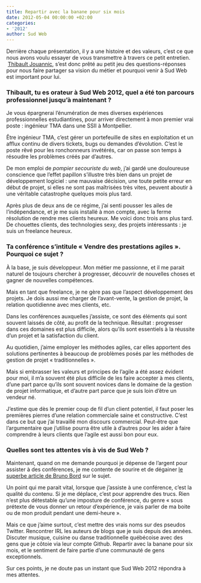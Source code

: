```yaml
---
title: Repartir avec la banane pour six mois
date: 2012-05-04 00:00:00 +02:00
categories:
- '2012'
author: Sud Web
---
```


Derrière chaque présentation, il y a une histoire et des valeurs, c&rsquo;est ce que nous avons voulu essayer de vous transmettre à travers ce petit entretien.  [Thibault Jouannic](http://sudweb.fr/2012/speaker/thibault-jouannic/), s&rsquo;est donc prêté au petit jeu des questions-réponses pour nous faire partager sa vision du métier et pourquoi venir à Sud Web est important pour lui.

### Thibault, tu es orateur à Sud Web 2012, quel a été ton parcours professionnel jusqu&rsquo;à maintenant ?

Je vous épargnerai l&rsquo;énumération de mes diverses expériences professionnelles estudiantines, pour arriver directement à mon premier vrai poste : ingénieur TMA dans une <abbr>SSII</abbr> à Montpellier.

Être ingénieur TMA, c&rsquo;est gérer un portefeuille de sites en exploitation et un afflux continu de divers tickets, bugs ou demandes d&rsquo;évolution. C&rsquo;est le poste rêvé pour les ronchonneurs invétérés, car on passe son temps à résoudre les problèmes créés par d&rsquo;autres.

De mon emploi de *pompier secouriste du web*, j&rsquo;ai gardé une douloureuse conscience que l&rsquo;effet papillon s&rsquo;illustre très bien dans un projet de développement logiciel : une mauvaise décision, une toute petite erreur en début de projet, si elles ne sont pas maîtrisées très vites, peuvent aboutir à une véritable catastrophe quelques mois plus tard.

Après plus de deux ans de ce régime, j&rsquo;ai senti pousser les ailes de l&rsquo;indépendance, et je me suis installé à mon compte, avec la ferme résolution de rendre mes clients heureux. Me voici donc trois ans plus tard. De chouettes clients, des technologies sexy, des projets intéressants : je suis un freelance heureux.

### Ta conférence s&rsquo;intitule « Vendre des prestations agiles ». Pourquoi ce sujet ?

À la base, je suis développeur. Mon métier me passionne, et il me parait naturel de toujours chercher à progresser, découvrir de nouvelles choses et gagner de nouvelles compétences.

Mais en tant que freelance, je ne gère pas que l&rsquo;aspect développement des projets. Je dois aussi me charger de l&rsquo;avant-vente, la gestion de projet, la relation quotidienne avec mes clients, etc.

Dans les conférences auxquelles j&rsquo;assiste, ce sont des éléments qui sont souvent laissés de côté, au profit de la technique. Résultat : progresser dans ces domaines est plus difficile, alors qu&rsquo;ils sont essentiels à la réussite d&rsquo;un projet et la satisfaction du client.

Au quotidien, j&rsquo;aime employer les méthodes agiles, car elles apportent des solutions pertinentes à beaucoup de problèmes posés par les méthodes de gestion de projet « traditionnelles ».

Mais si embrasser les valeurs et principes de l&rsquo;agile a été assez évident pour moi, il m&rsquo;a souvent été plus difficile de les faire accepter à mes clients, d&rsquo;une part parce qu&rsquo;ils sont souvent novices dans le domaine de la gestion de projet informatique, et d&rsquo;autre part parce que je suis loin d&rsquo;être un vendeur né.

J&rsquo;estime que dès le premier coup de fil d&rsquo;un client potentiel, il faut poser les premières pierres d&rsquo;une relation commerciale saine et constructive. C&rsquo;est dans ce but que j&rsquo;ai travaillé mon discours commercial. Peut-être que l&rsquo;argumentaire que j&rsquo;utilise pourra être utile à d&rsquo;autres pour les aider à faire comprendre à leurs clients que l&rsquo;agile est aussi bon pour eux.

### Quelles sont tes attentes vis à vis de Sud Web ?

Maintenant, quand on me demande pourquoi je dépense de l&rsquo;argent pour assister à des conférences, je me contente de sourire et de dégainer [le superbe article de Bruno Bord][2] sur le sujet.

Un point qui me parait vital, lorsque que j&rsquo;assiste à une conférence, c&rsquo;est la qualité du contenu. Si je me déplace, c&rsquo;est pour apprendre des trucs. Rien n&rsquo;est plus détestable qu&rsquo;une imposture de conférence, du genre « sous prétexte de vous donner un retour d&rsquo;expérience, je vais parler de ma boite ou de mon produit pendant une demi-heure ».

Mais ce que j&rsquo;aime surtout, c&rsquo;est mettre des vrais noms sur des pseudos Twitter. Rencontrer IRL les auteurs de blogs que je suis depuis des années. Discuter musique, cuisine ou danse traditionnelle québécoise avec des gens que je côtoie via leur compte Github. Repartir avec la banane pour six mois, et le sentiment de faire partie d&rsquo;une communauté de gens exceptionnels.

Sur ces points, je ne doute pas un instant que Sud Web 2012 répondra à mes attentes.

 [1]: http://sudweb.fr/2012/speaker/thibault-jouannic/ "Thibault Jouannic"
 [2]: http://jehaisleprintemps.net/blog/fr/2011/04/28/a-quoi-sert-une-conference/
